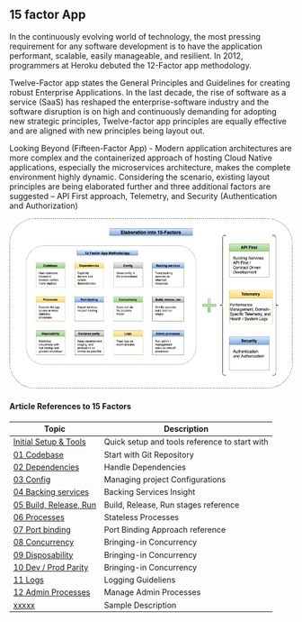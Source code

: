 ## 15 factor App

In the continuously evolving world of technology, the most pressing requirement for any software development is to have the application performant, scalable, easily manageable, and resilient. In 2012, programmers at Heroku debuted the 12-Factor app methodology.

Twelve-Factor app states the General Principles and Guidelines for creating robust Enterprise Applications.  In the last decade, the rise of software as a service (SaaS) has reshaped the enterprise-software industry and the software disruption is on high and continuously demanding for adopting new strategic principles, Twelve-factor app principles are equally effective and are aligned with new principles being layout out. 

Looking Beyond (Fifteen-Factor App) - Modern application architectures are more complex and the containerized approach of hosting Cloud Native applications, especially the microservices architecture, makes the complete environment highly dynamic. Considering the scenario, existing layout principles are being elaborated further and three additional factors are suggested – API First approach, Telemetry, and Security (Authentication and Authorization) 


![15FactorApp-15-Factors.jpg](./images/15FactorApp-15-Factors.jpg)

#### Article References to 15 Factors

| Topic                                                 | Description                                                  |
| ----------------------------------------------------- | ------------------------------------------------------------ |
| [Initial Setup & Tools](./setup_and_tools.md)                                     | Quick setup and tools reference to start with                          |
| [01 Codebase](./01_codebase.md)                                     | Start with Git Repository                          |
| [02 Dependencies](./02_dependencies.md)                                     | Handle Dependencies                          |
| [03 Config](./03_config.md)                                     | Managing project Configurations                          |
| [04 Backing services](./04_backing_services.md)                                     | Backing Services Insight                          |
| [05 Build, Release, Run](./05_build_release_run.md)                                     | Build, Release, Run stages reference                          |
| [06 Processes](./06_processes.md)                                     | Stateless Processes                          |
| [07 Port binding](./07_port_binding.md)                                     | Port Binding Approach reference                          |
| [08 Concurrency](./08_concurrency.md)                                     | Bringing-in Concurrency                          |
| [09 Disposability](./09_disposability.md)                                     | Bringing-in Concurrency                          |
| [10 Dev / Prod Parity](./10_dev_prod_parity.md)                                     | Bringing-in Concurrency                          |
| [11 Logs](./11_logs.md)                                     | Logging Guideliens                          |
| [12 Admin Processes](./12_admin_processes.md)                                     | Manage Admin Processes                          |
| [xxxxx](./02_xxxxx_.md)                                     | Sample Description                             
